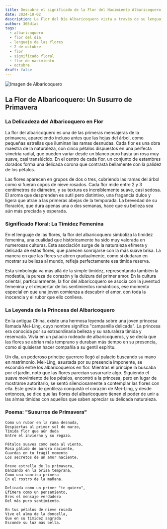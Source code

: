 ```yaml
---
title: Descubre el significado de la Flor del Nacimiento Albaricoquero del 2 de octubre
date: 2024-10-02
description: La Flor del Día Albaricoquero vista a través de su lenguaje floral e historias
author: 365días
tags:
  - albaricoquero
  - flor del día
  - lenguaje de las flores
  - 2 de octubre
  - flor
  - significado floral
  - flor de nacimiento
  - octubre
draft: false
---
```



![Imagen de Albaricoquero](https://cdn.pixabay.com/photo/2018/02/20/16/15/flowers-3168025_1280.jpg#center)


## La Flor de Albaricoquero: Un Susurro de Primavera

### La Delicadeza del Albaricoquero en Flor

La flor del albaricoquero es una de las primeras mensajeras de la primavera, apareciendo incluso antes que las hojas del árbol, como pequeñas estrellas que iluminan las ramas desnudas. Cada flor es una obra maestra de la naturaleza, con cinco pétalos dispuestos en una perfecta simetría radial, que pueden variar desde un blanco puro hasta un rosa muy suave, casi translúcido. En el centro de cada flor, un conjunto de estambres dorados forma una delicada corona que contrasta bellamente con la palidez de los pétalos.

Las flores aparecen en grupos de dos o tres, cubriendo las ramas del árbol como si fueran copos de nieve rosados. Cada flor mide entre 2 y 3 centímetros de diámetro, y su textura es increíblemente suave, casi sedosa. El aroma que desprenden es sutil pero distintivo, una fragancia dulce y ligera que atrae a las primeras abejas de la temporada. La brevedad de su floración, que dura apenas una o dos semanas, hace que su belleza sea aún más preciada y esperada.

### Significado Floral: La Timidez Femenina

En el lenguaje de las flores, la flor del albaricoquero simboliza la timidez femenina, una cualidad que históricamente ha sido muy valorada en numerosas culturas. Esta asociación surge de la naturaleza efímera y delicada de estas flores, que parecen sonrojarse con la más suave brisa. La manera en que las flores se abren gradualmente, como si dudaran en mostrar su belleza al mundo, refleja perfectamente esa tímida reserva.

Esta simbología va más allá de la simple timidez, representando también la modestia, la pureza de corazón y la dulzura del primer amor. En la cultura oriental, particularmente, la flor del albaricoquero se asocia con la juventud femenina y el despertar de los sentimientos románticos, ese momento especial en que una joven comienza a descubrir el amor, con toda la inocencia y el rubor que ello conlleva.

### La Leyenda de la Princesa del Albaricoquero

En la antigua China, existe una hermosa leyenda sobre una joven princesa llamada Mei-Ling, cuyo nombre significa "campanilla delicada". La princesa era conocida por su extraordinaria belleza y su naturaleza tímida y reservada. Vivía en un palacio rodeado de albaricoqueros, y se decía que las flores se abrían más temprano y duraban más tiempo en su presencia, como si quisieran hacer compañía a su gentil espíritu.

Un día, un poderoso príncipe guerrero llegó al palacio buscando su mano en matrimonio. Mei-Ling, asustada por su presencia imponente, se escondió entre los albaricoqueros en flor. Mientras el príncipe la buscaba por el jardín, notó que las flores parecían susurrarle algo. Siguiendo el suave movimiento de los pétalos, encontró a la princesa, pero en lugar de mostrarse autoritario, se sentó silenciosamente a contemplar las flores con ella. Este gesto de gentileza conquistó el corazón de Mei-Ling, y desde entonces, se dice que las flores del albaricoquero tienen el poder de unir a las almas tímidas con aquellos que saben apreciar su delicada naturaleza.

### Poema: "Susurros de Primavera"

    Como un rubor en la rama desnuda,
    Despiertas al primer sol de marzo,
    Tímida flor que aún duda
    Entre el invierno y su regazo.

    Pétalos suaves como seda al viento,
    Rosa pálido de aurora naciente,
    Guardas en tu frágil momento
    Los secretos de un amor naciente.

    Breve estrella de la primavera,
    Danzando en la brisa temprana,
    Como una sonrisa primera
    En el rostro de la mañana.

    Delicada como un primer "te quiero",
    Efímera como un pensamiento,
    Eres el mensaje verdadero
    Del más puro sentimiento.

    En tus pétalos de nieve rosada
    Vive el alma de la doncella,
    Que en su timidez sagrada
    Esconde su luz más bella.
